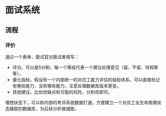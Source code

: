 # 面试系统

## 流程

### 评价

通过一个表单，面试官对面试者填写：
- 评分。可以是5分制，每一个等级代表一个建议处理意见（留、不留、待观察等）。
- 量化指标。假设有一个内部统一的对员工能力评估的指标体系，可以直接标记有哪些能力、没有哪些能力，注意处理数据库版本更变。
- 其他建议。比如优缺点和可能的风险，分别存即可。

理想状态下，可以和内部的考评系统数据打通，方便建立一个对员工全生命周期状态跟踪的数据库，为后续分析做铺垫。

